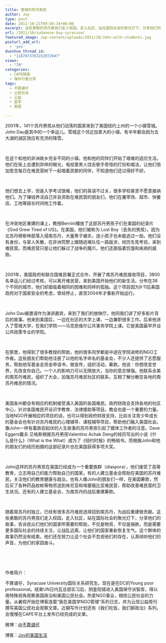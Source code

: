 ```yaml
---
title: 雪城的苏丹男孩
author: Joy
type: post
date: 2011-10-21T09:59:34+00:00
excerpt: 这些勇敢的苏丹男孩们走入校园，走入社区，站在国际社会的聚光灯下，分享他们的故事，告诉民众们他们的国家所需要的帮助，不仅是物资，不仅是捐款，而是需要更多国际社会的持续关注，让战乱远离，让他们的国家重新恢复生气。这个群体的故事仍然没有结束。他们还在努力让这个社会不忽视他们的存在，认真倾听他们的声音，为他们的家园奋斗。
url: /2011/10/sudanese-boy-syracuse/
featured_image: /wp-content/uploads/2011/10/John-with-students.jpg
posturl_add_url:
  - 'yes'
duoshuo_thread_id:
  - "1167873763232972947"
views:
  - "79"
categories:
  - CAPE随笔
  - 海外行者分享
tags:
  - 不靠谱仔
  - 公民社会
  - 公益
  - 留学
  - 美国

---
```

2001年，141个苏丹男孩从他们动荡的国家来到了美国纽约上州的一个小镇雪城。John Dau是其中的一个幸运儿。雪城这个邻近加拿大的小镇，有半年都会因为五大湖的湖区效应有充沛的降雪。

&nbsp;

在这个和他的非洲故乡完全不同的小镇，他和他的同伴们开始了艰难的适应生活。他们在街上会遭到异样的眼光，电视里黑人饶舌歌手奇怪的打扮和唱法，让他们倍加思念每日在难民营树下一起唱着民歌的同伴，不知道他们还过得好不好。

&nbsp;

他们想去上学，但是入学考试很难，他们的英语不过关，很多学校甚至不愿意接纳他们。为了赚钱养活自己并且资助在难民营的朋友们，他们在屠宰场、超市、快餐店、工地等超长时间地工作着。

&nbsp;

在冲突地区重建的课上，教授Bernini播放了这部苏丹男孩子们在美国的纪录片《God Grew Tired of US》。在美国，他们被称为 Lost Boy（丢失的男孩）。因为北苏丹穆斯林部落入侵南苏丹，大量男子被杀，连小孩子也未能逃过一劫。他们没有身份，与家人失散，在非洲荒野上跟随逃难队伍一路跋涉，经历生死考验，来到难民营。而难民营只是让他们躲过了战争的魔爪，他们还面临着饥饿和疾病的威胁。

&nbsp;

2001年，美国政府和联合国难民署正式合作，开展了南苏丹难民接收项目，3800名幸运儿们经过考核，可以离开难民营，来到美国开始他们的新生活。分布在38个不同的城市，他们却面临着相同的困难和同样的孤独。这个项目因为9·11后美国政府对于国家安全的考虑，曾经停止，直至2004年才重新开始运行。

&nbsp;

John Dau被邀请作为演讲嘉宾，来到了我们的放映厅。他同我们讲了好多影片背后的故事。他来到美国后，一边在社区的大学上课，一边兼职很多工作。后来他进入了雪城大学，在我们学院——马克思维尔公共事务学院上课。它是美国最早开设公共政策专业的学院。

&nbsp;

在那里，他得到了很多教授的帮助，他的很多同学都是中途在学院进修的NGO工作者。这些朋友们帮助他注册了以他的名字命名的基金会，不少人还提供了志愿服务，帮助他写基金会资金申请书，做宣传，组织活动，筹款。他说：你想改变世界，先改变你自己。一个人的影响力可以无限放大，当你的意志够强。他联系全美的南苏丹难民，组织了大会，加强苏丹难民社区的联系，互相了解分散在各地的南苏丹难民的情况。

&nbsp;

美国各州都会有相应的机制接受涌入美国的各国难民。政府财政会支持各地的社区中心，针对各国难民开设识字教育、法律援助等项目。教会也是一个重要的力量。当地NGO开展相应的项目的话，也可以得到政府财政支持，比如关注青少年成长的基金会也有针对苏丹难民的心理辅导、课程辅导项目，帮助他们融入美国社会。像John一样有着跌宕起伏的人生故事的苏丹男孩引起了媒体工作者的注意。Dave Eggers戴夫·艾格斯根据苏丹男孩Valentino Achak Deng的经历写出的小说《什么是什么》（What is the What）成为了《纽约时报》的畅销书。而根据John和他的朋友们的经历拍摄的这部纪录片也在美国获得多项大奖。

&nbsp;

John这样的苏丹男孩在美国已经成为一个重要族群（diaspora），他们接受了高等教育，立志用自己的能力帮助自己的国家。有的人建立基金会帮助在美国的苏丹难民，关注他们的教育健康与就业。也有人像John的朋友们一样，在美国筹款，然后买了各种药品蚊帐等物资送到肯尼亚和埃塞俄比亚难民营，帮助改善难民营的卫生状况。还有的人建立基金会，为南苏丹的战后重建筹款。

&nbsp;

随着南苏丹的独立，已经有很多苏丹难民选择回到南苏丹，为战后重建做贡献。这些勇敢的苏丹男孩们走入校园，走入社区，站在国际社会的聚光灯下，分享他们的故事，告诉民众们他们的国家所需要的帮助，不仅是物资，不仅是捐款，而是需要更多国际社会的持续关注，让战乱远离，让他们的国家重新恢复生气。这个群体的故事仍然没有结束。他们还在努力让这个社会不忽视他们的存在，认真倾听他们的声音，为他们的家园奋斗。

&nbsp;

&nbsp;

作者简介：

不靠谱仔，Syracuse University国际关系研究生。现在是在DC的Young poor professional。结束UN日内瓦总部实习后，阴差阳错进入美国保守派智库，得以用特殊视角观察美国政治和美国公民社会。热爱NGO事业，相信公民社会的力量。从暑假开始在博客连载“我在美国学NGO管理”系列日志，并为云信公益周刊撰写美国公民社会观察文章。近期写作计划还有《我们吃饭，我们聊政治》系列。会慢慢在CAPE平台上发布已经完成的文章。

微博：<a href="http://www.weibo.com/2174601124" target="_blank">@不靠谱仔</a>

博客：<a href="http://blog.sina.com.cn/u/2174601124" target="_blank">Joy的美国生活</a>

&nbsp;